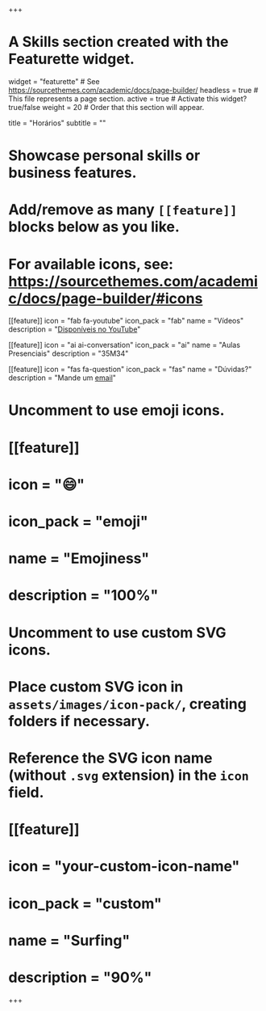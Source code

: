 +++
# A Skills section created with the Featurette widget.
widget = "featurette"  # See https://sourcethemes.com/academic/docs/page-builder/
headless = true  # This file represents a page section.
active = true  # Activate this widget? true/false
weight = 20  # Order that this section will appear.

title = "Horários"
subtitle = ""

# Showcase personal skills or business features.
# 
# Add/remove as many `[[feature]]` blocks below as you like.
# 
# For available icons, see: https://sourcethemes.com/academic/docs/page-builder/#icons
  
  
[[feature]]
  icon = "fab fa-youtube"
  icon_pack = "fab"
  name = "Vídeos"
  description = "[Disponíveis no YouTube](https://www.youtube.com/playlist?list=PLr1K6DyuZsE7e36K7ljToOTpMH1bKyFtJ)"
  
[[feature]]
  icon = "ai ai-conversation"
  icon_pack = "ai"
  name = "Aulas Presenciais"
  description = "35M34"
  
[[feature]]
  icon = "fas fa-question"
  icon_pack = "fas"
  name = "Dúvidas?"
  description = "Mande um [email](mailto:marcus.nunes@ufrn.br)"

# Uncomment to use emoji icons.
# [[feature]]
#  icon = ":smile:"
#  icon_pack = "emoji"
#  name = "Emojiness"
#  description = "100%"  

# Uncomment to use custom SVG icons.
# Place custom SVG icon in `assets/images/icon-pack/`, creating folders if necessary.
# Reference the SVG icon name (without `.svg` extension) in the `icon` field.
# [[feature]]
#  icon = "your-custom-icon-name"
#  icon_pack = "custom"
#  name = "Surfing"
#  description = "90%"

+++
